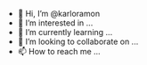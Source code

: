 - 👋 Hi, I’m @karloramon
- 👀 I’m interested in ...
- 🌱 I’m currently learning ...
- 💞️ I’m looking to collaborate on ...
- 📫 How to reach me ...

<!---
karloramon/karloramon is a ✨ special ✨ repository because its `README.md` (this file) appears on your GitHub profile.
You can click the Preview link to take a look at your changes.
--->
